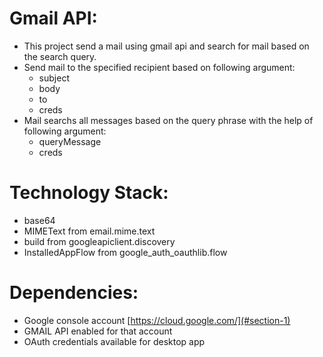 # Gmail API: 
  * This project send a mail using gmail api and search for mail based on the search query.
  * Send mail to the specified recipient based on following argument:
    * subject
    * body 
    * to
    * creds
  * Mail searchs all messages based on the query phrase with the help of following argument:
    * queryMessage
    * creds

# Technology Stack:
  * base64
  * MIMEText from email.mime.text
  * build from googleapiclient.discovery
  * InstalledAppFlow from google_auth_oauthlib.flow

# Dependencies:
  * <a name="section-1"></a> Google console account [https://cloud.google.com/](#section-1) 
  * GMAIL API enabled for that account
  * OAuth credentials available for desktop app
